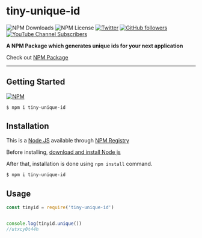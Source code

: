 # tiny-unique-id

![NPM Downloads](https://img.shields.io/npm/dw/tiny-unique-id)
![NPM License](https://img.shields.io/npm/l/tiny-unique-id)
[![Twitter](https://img.shields.io/twitter/follow/codewithsnowbit.svg?style=social&label=SnowBit)](https://twitter.com/codewithsnowbit)
[![GitHub followers](https://img.shields.io/github/followers/codewithsnowbit?label=Follow%20Me&style=social)](https://github.com/codewithsnowbit)
[![YouTube Channel Subscribers](https://img.shields.io/youtube/channel/subscribers/UCNTKqF1vhFYX_v0ERnUa1RQ?label=Subscribe%20Now&style=social)](https://www.youtube.com/channel/UCNTKqF1vhFYX_v0ERnUa1RQ)

**A NPM Package which generates unique ids for your next application**

Check out [NPM Package](https://www.npmjs.com/package/tiny-unique-id)

---

## **Getting Started**

[![NPM](https://nodei.co/npm/tiny-unique-id.png)](https://nodei.co/npm/tiny-unique-id/)

```bash
$ npm i tiny-unique-id
```

## **Installation**

This is a [Node JS](https://nodejs.org/en/) available through [NPM Registry](https://www.npmjs.com/)

Before installing, [download and install Node js](https://nodejs.org/en/download/)

After that, installation is done using `npm install` command.

```bash
$ npm i tiny-unique-id
```

## **Usage**

```js
const tinyid = require('tiny-unique-id')


console.log(tinyid.unique())
//utxcy0t44h
```
